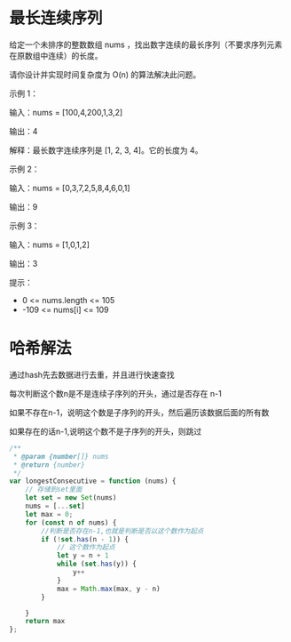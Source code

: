 # 最长连续序列


给定一个未排序的整数数组 nums ，找出数字连续的最长序列（不要求序列元素在原数组中连续）的长度。

请你设计并实现时间复杂度为 O(n) 的算法解决此问题。

 

示例 1：

输入：nums = [100,4,200,1,3,2]

输出：4

解释：最长数字连续序列是 [1, 2, 3, 4]。它的长度为 4。

示例 2：

输入：nums = [0,3,7,2,5,8,4,6,0,1]

输出：9

示例 3：

输入：nums = [1,0,1,2]

输出：3
 

提示：

* 0 <= nums.length <= 105
* -109 <= nums[i] <= 109


# 哈希解法

通过hash先去数据进行去重，并且进行快速查找

每次判断这个数n是不是连续子序列的开头，通过是否存在 n-1

如果不存在n-1，说明这个数是子序列的开头，然后遍历该数据后面的所有数

如果存在的话n-1,说明这个数不是子序列的开头，则跳过

```js
/**
 * @param {number[]} nums
 * @return {number}
 */
var longestConsecutive = function (nums) {
    // 存储到set里面
    let set = new Set(nums)
    nums = [...set]
    let max = 0;
    for (const n of nums) {
        //判断是否存在n-1,也就是判断是否以这个数作为起点
        if (!set.has(n - 1)) {
            // 这个数作为起点
            let y = n + 1
            while (set.has(y)) {
                y++
            }
            max = Math.max(max, y - n)
        }

    }
    return max
};
```



